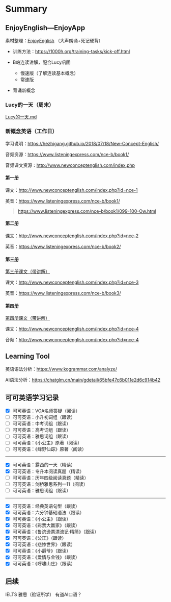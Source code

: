 # Summary

## EnjoyEnglish—EnjoyApp

素材整理：[EnjoyEnglish](EnjoyEnglish) （大声朗诵+死记硬背）

- 训练方法：https://1000h.org/training-tasks/kick-off.html
- B站连读讲解，配合Lucy巩固
  - 慢速版（了解连读基本概念）
  - 常速版

- 背诵新概念

### Lucy的一天（周末）

 [Lucy的一天.md](Lucy的一天.md) 

### 新概念英语（工作日）

学习说明：https://hezhigang.github.io/2018/07/18/New-Concept-English/

音频资源：https://www.listeningexpress.com/nce-b/book1/

音频课文资源：http://www.newconceptenglish.com/index.php

#### 第一册

课文：http://www.newconceptenglish.com/index.php?id=nce-1

英音：https://www.listeningexpress.com/nce-b/book1/

>https://www.listeningexpress.com/nce-b/book1/099-100-Ow.html

#### 第二册

课文：http://www.newconceptenglish.com/index.php?id=nce-2

英音：https://www.listeningexpress.com/nce-b/book2/

#### 第三册

[第三册课文（带讲解）](NewConceptEnglish/第三册课文/Lesson-1-A-puma-at-large-逃遁的美洲狮.md) 

课文：http://www.newconceptenglish.com/index.php?id=nce-3

英音：https://www.listeningexpress.com/nce-b/book3/

#### 第四册

[第四册课文（带讲解）](NewConceptEnglish/第四册课文/Lesson-1-Finding-fossil-man-发现化石人.md) 

课文：http://www.newconceptenglish.com/index.php?id=nce-4

音频：http://www.newconceptenglish.com/index.php?id=nce-4

## Learning Tool

英语语法分析：https://www.kogrammar.com/analyze/

AI语法分析：https://chatglm.cn/main/gdetail/65bfe47c6b011e2d6c914b42

## 可可英语学习记录

- [x] 可可英语：VOA名师答疑（阅读）
- [ ] 可可英语：小升初词组（跟读）
- [ ] 可可英语：中考词组（跟读）
- [ ] 可可英语：高考词组（跟读）
- [ ] 可可英语：雅思词组（跟读）
- [ ] 可可英语：《小公主》原著（阅读）
- [ ] 可可英语：《绿野仙踪》原著（阅读）

---

- [x] 可可英语：露西的一天（精读）
- [x] 可可英语：专升本阅读真题（精读）
- [ ] 可可英语：历年四级阅读真题（精读）
- [ ] 可可英语：剑桥雅思系列—11（阅读）
- [ ] 可可英语：雅思词组（跟读）

---

- [x] 可可英语：经典英语句型（跟读）
- [x] 可可英语：六分钟基础语法（跟读）
- [x] 可可英语：《小公主》（跟读）
- [x] 可可英语：《彩票大赢家》（跟读）
- [x] 可可英语：《鲁滨逊票漂流记·精简》（跟读）
- [x] 可可英语：《公正》（跟读）
- [x] 可可英语：《悲惨世界》（跟读）
- [x] 可可英语：《小爵爷》（跟读）
- [x] 可可英语：《爱情与金钱》（跟读）
- [x] 可可英语：《呼啸山庄》（跟读）

## 后续

IELTS 雅思（验证所学）
有道AI口语？